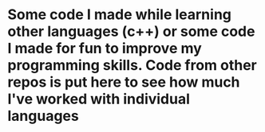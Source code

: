 # Some code I made while learning other languages (c++) or some code I made for fun to improve my programming skills. Code from other repos is put here to see how much I've worked with individual languages 
